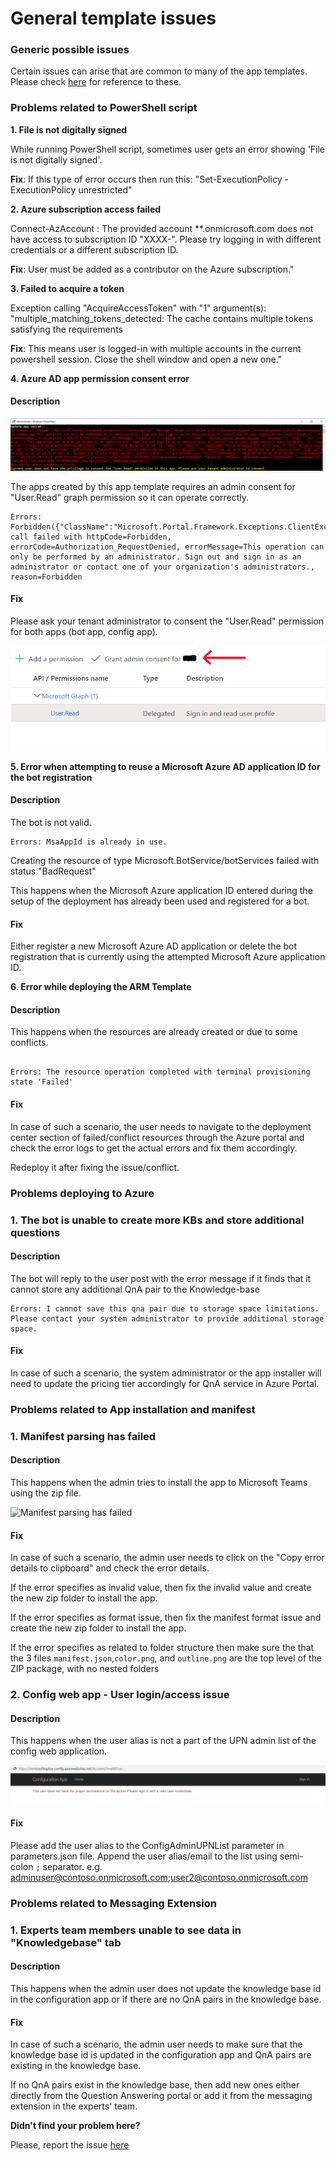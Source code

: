 # General template issues

### **Generic possible issues**

Certain issues can arise that are common to many of the app templates. Please check [here](https://github.com/OfficeDev/microsoft-teams-stickers-app/wiki/Troubleshooting) for reference to these.

### **Problems related to PowerShell script**

**1. File is not digitally signed**

While running PowerShell script, sometimes user gets an error showing 'File is not digitally signed'.

**Fix**: If this type of error occurs then run this: "Set-ExecutionPolicy -ExecutionPolicy unrestricted"

**2. Azure subscription access failed**

Connect-AzAccount : The provided account **.onmicrosoft.com does not have access to subscription ID "XXXX-". Please try logging in with different credentials or a different subscription ID.

**Fix**: User must be added as a contributor on the Azure subscription."


**3. Failed to acquire a token**

Exception calling "AcquireAccessToken" with "1" argument(s): "multiple_matching_tokens_detected: The cache contains multiple tokens satisfying the requirements

**Fix**: This means user is logged-in with multiple accounts in the current powershell session. Close the shell window and open a new one."


**4. Azure AD app permission consent error**

#### Description

![Screenshot of consent error](/Wiki/Images/ad-app-consent-error.png)

The apps created by this app template requires an admin consent for "User.Read" graph permission so it can operate correctly.

```
Errors: Forbidden({"ClassName":"Microsoft.Portal.Framework.Exceptions.ClientException","Message":"Graph call failed with httpCode=Forbidden, errorCode=Authorization_RequestDenied, errorMessage=This operation can only be performed by an administrator. Sign out and sign in as an administrator or contact one of your organization's administrators., reason=Forbidden

```

#### Fix

Please ask your tenant administrator to consent the "User.Read" permission for both apps (bot app, config app).

![Apps Admin Consent](/Wiki/Images/app-admin-consent.png)


**5. Error when attempting to reuse a Microsoft Azure AD application ID for the bot registration**

#### Description

The bot is not valid.

```
Errors: MsaAppId is already in use.
```

Creating the resource of type Microsoft.BotService/botServices failed with status "BadRequest"

This happens when the Microsoft Azure application ID entered during the setup of the deployment has already been used and registered for a bot.

#### Fix

Either register a new Microsoft Azure AD application or delete the bot registration that is currently using the attempted Microsoft Azure application ID.


**6. Error while deploying the ARM Template**

#### Description

This happens when the resources are already created or due to some conflicts.
```

Errors: The resource operation completed with terminal provisioning state 'Failed'

```
#### Fix

In case of such a scenario, the user needs to navigate to the deployment center section of failed/conflict resources through the Azure portal and check the error logs to get the actual errors and fix them accordingly.

Redeploy it after fixing the issue/conflict.
 
### **Problems deploying to Azure**

### **1. The bot is unable to create more KBs and store additional questions**

#### Description

The bot will reply to the user post with the error message if it finds that it cannot store any additional QnA pair to the Knowledge-base

```
Errors: I cannot save this qna pair due to storage space limitations. Please contact your system administrator to provide additional storage space.
```

#### Fix

In case of such a scenario, the system administrator or the app installer will need to update the pricing tier accordingly for QnA service in Azure Portal.

### **Problems related to App installation and manifest**
### **1. Manifest parsing has failed**

#### Description

This happens when the admin tries to install the app to Microsoft Teams using the zip file.

![Manifest parsing has failed](https://github.com/OfficeDev/microsoft-teams-apps-faqplus/wiki/Images/manifest_parsing_failed.png)

#### Fix

In case of such a scenario, the admin user needs to click on the "Copy error details to clipboard" and check the error details.

If the error specifies as invalid value, then fix the invalid value and create the new zip folder to install the app.

If the error specifies as format issue, then fix the manifest format issue and create the new zip folder to install the app.

If the error specifies as related to folder structure then make sure the that the 3 files `manifest.json`,`color.png`, and `outline.png` are the top level of the ZIP package, with no nested folders

### **2. Config web app - User login/access issue**

#### Description

This happens when the user alias is not a part of the UPN admin list of the config web application.

![Screenshot of access issue](/Wiki/Images/user-not-in-upn-list.png)

#### Fix

Please add the user alias to the ConfigAdminUPNList parameter in parameters.json file. Append the user alias/email to the list using semi-colon `;` separator. e.g. adminuser@contoso.onmicrosoft.com;user2@contoso.onmicrosoft.com


### **Problems related to Messaging Extension**
### **1. Experts team members unable to see data in "Knowledgebase" tab**

#### Description

This happens when the admin user does not update the knowledge base id in the configuration app or if there are no QnA pairs in the knowledge base.

#### Fix

In case of such a scenario, the admin user needs to make sure that the knowledge base id is updated in the configuration app and QnA pairs are existing in the knowledge base.

If no QnA pairs exist in the knowledge base, then add new ones either directly from the Question Answering portal or add it from the messaging extension in the experts' team.

**Didn't find your problem here?**

Please, report the issue [here](https://github.com/OfficeDev/microsoft-teams-apps-faqplus/issues/new)